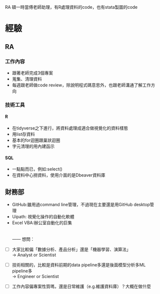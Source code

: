 RA
碩一時當傅老師助理，有R處理資料的code，也有stata製圖的code

# 經驗
## RA
### 工作內容
- 跟著老師完成3個專案
- 蒐集、清理資料
- 每週跟老師做code review，除說明程式碼意思外，也跟老師溝通了解工作方向

### 技術工具
#### R
- 在tidyverse之下進行，將資料處理成適合做視覺化的資料樣態
- 用list存資料
- 基本的for迴圈跟巢狀迴圈
- 字元清理的用內建函示

#### SQL
- 一點點而已，例如:select()
- 在資料中心撈資料，使用介面的是Dbeaver資料庫

## 財務部
- GitHub:雖用過command line管理，不過現在主要還是用GitHub desktop管理
- Uipath: 視覺化操作的自動化軟體
- Excel VBA:辦公室自動化的巨集
<br><br><br>
——
想問：
- [ ] 大家比較偏「數據分析、產品分析」還是「機器學習、演算法」<br>
&rarr; Analyst or Scientist

- [ ] 技術相關的，比較是資料前期的data pipeline多還是後面模型分析多ML pipeline多<br>
&rarr; Engineer or Scientist

- [ ] 工作內容偏專案性質嗎，還是日常維護（e.g.維護資料庫）？大概在做什麼<br>
